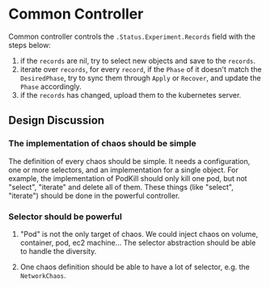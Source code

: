 # Common Controller

Common controller controls the `.Status.Experiment.Records` field with the steps below:

1. if the `records` are nil, try to select new objects and save to the `records`.
2. iterate over `records`, for every `record`, if the `Phase` of it doesn't match the `DesiredPhase`, try to sync them
through `Apply` or `Recover`, and update the `Phase` accordingly.
3. if the `records` has changed, upload them to the kubernetes server.

## Design Discussion

### The implementation of chaos should be simple

The definition of every chaos should be simple. It needs a configuration, one or more selectors, and an implementation
for a single object. For example, the implementation of PodKill should only kill one pod, but not "select", "iterate" and
delete all of them. These things (like "select", "iterate") should be done in the powerful controller.

### Selector should be powerful

1. "Pod" is not the only target of chaos. We could inject chaos on volume, container, pod, ec2 machine... The selector
    abstraction should be able to handle the diversity.

2. One chaos definition should be able to have a lot of selector, e.g. the `NetworkChaos`.
